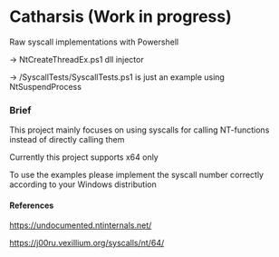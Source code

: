 # Catharsis (Work in progress)
Raw syscall implementations with Powershell

-> NtCreateThreadEx.ps1 dll injector 

-> /SyscallTests/SyscallTests.ps1 is just an example using NtSuspendProcess 




### Brief 
This project mainly focuses on using syscalls for calling NT-functions instead of directly calling them 

Currently this project supports x64 only 

To use the examples please implement the syscall number correctly according to your Windows distribution


#### References


https://undocumented.ntinternals.net/

https://j00ru.vexillium.org/syscalls/nt/64/




